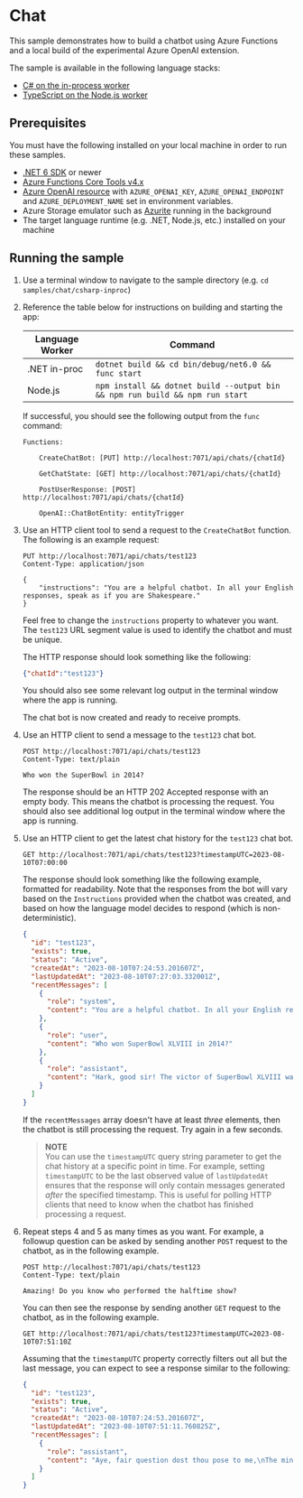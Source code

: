 # Chat

This sample demonstrates how to build a chatbot using Azure Functions and a local build of the experimental Azure OpenAI extension.

The sample is available in the following language stacks:

* [C# on the in-process worker](csharp-inproc)
* [TypeScript on the Node.js worker](nodejs)

## Prerequisites

You must have the following installed on your local machine in order to run these samples.

* [.NET 6 SDK](https://dotnet.microsoft.com/download/dotnet/6.0) or newer
* [Azure Functions Core Tools v4.x](https://learn.microsoft.com/azure/azure-functions/functions-run-local?tabs=v4%2Cwindows%2Ccsharp%2Cportal%2Cbash)
* [Azure OpenAI resource](https://learn.microsoft.com/azure/ai-services/openai/how-to/create-resource?pivots=web-portal) with `AZURE_OPENAI_KEY`, `AZURE_OPENAI_ENDPOINT` and `AZURE_DEPLOYMENT_NAME` set in environment variables.
* Azure Storage emulator such as [Azurite](https://learn.microsoft.com/azure/storage/common/storage-use-azurite) running in the background
* The target language runtime (e.g. .NET, Node.js, etc.) installed on your machine

## Running the sample

1. Use a terminal window to navigate to the sample directory (e.g. `cd samples/chat/csharp-inproc`)
2. Reference the table below for instructions on building and starting the app:

    | Language Worker | Command |
    | --------------- | ------- |
    | .NET in-proc | `dotnet build && cd bin/debug/net6.0 && func start` |
    | Node.js | `npm install && dotnet build --output bin && npm run build && npm run start` |

    If successful, you should see the following output from the `func` command:

    ```plaintext
    Functions:

        CreateChatBot: [PUT] http://localhost:7071/api/chats/{chatId}

        GetChatState: [GET] http://localhost:7071/api/chats/{chatId}

        PostUserResponse: [POST] http://localhost:7071/api/chats/{chatId}

        OpenAI::ChatBotEntity: entityTrigger
    ```

3. Use an HTTP client tool to send a request to the `CreateChatBot` function. The following is an example request:

    ```http
    PUT http://localhost:7071/api/chats/test123
    Content-Type: application/json

    {
        "instructions": "You are a helpful chatbot. In all your English responses, speak as if you are Shakespeare."
    }
    ```

    Feel free to change the `instructions` property to whatever you want. The `test123` URL segment value is used to identify the chatbot and must be unique.

    The HTTP response should look something like the following:

    ```json
    {"chatId":"test123"}
    ```

    You should also see some relevant log output in the terminal window where the app is running.

    The chat bot is now created and ready to receive prompts.

4. Use an HTTP client to send a message to the `test123` chat bot.

    ```http
    POST http://localhost:7071/api/chats/test123
    Content-Type: text/plain

    Who won the SuperBowl in 2014?
    ```

    The response should be an HTTP 202 Accepted response with an empty body. This means the chatbot is processing the request.
    You should also see additional log output in the terminal window where the app is running.

5. Use an HTTP client to get the latest chat history for the `test123` chat bot.

    ```http
    GET http://localhost:7071/api/chats/test123?timestampUTC=2023-08-10T07:00:00
    ```

    The response should look something like the following example, formatted for readability.
    Note that the responses from the bot will vary based on the `Instructions` provided when the chatbot was created, and based on how the language model decides to respond (which is non-deterministic).

    ```json
    {
      "id": "test123",
      "exists": true,
      "status": "Active",
      "createdAt": "2023-08-10T07:24:53.201607Z",
      "lastUpdatedAt": "2023-08-10T07:27:03.332001Z",
      "recentMessages": [
        {
          "role": "system",
          "content": "You are a helpful chatbot. In all your English responses, speak as if you are Shakespeare."
        },
        {
          "role": "user",
          "content": "Who won SuperBowl XLVIII in 2014?"
        },
        {
          "role": "assistant",
          "content": "Hark, good sir! The victor of SuperBowl XLVIII was none other than the fierce and indomitable Seattle Seahawks. They didst vanquish their adversaries, the Denver Broncos, with great mirth and skill upon the field of battle."
        }
      ]
    }
    ```

    If the `recentMessages` array doesn't have at least *three* elements, then the chatbot is still processing the request. Try again in a few seconds.

    > **NOTE**<br/>
    > You can use the `timestampUTC` query string parameter to get the chat history at a specific point in time. For example, setting `timestampUTC` to be the last observed value of `lastUpdatedAt` ensures that the response will only contain messages generated *after* the specified timestamp. This is useful for polling HTTP clients that need to know when the chatbot has finished processing a request.

6. Repeat steps 4 and 5 as many times as you want. For example, a followup question can be asked by sending another `POST` request to the chatbot, as in the following example.

    ```http
    POST http://localhost:7071/api/chats/test123
    Content-Type: text/plain

    Amazing! Do you know who performed the halftime show?
    ```

    You can then see the response by sending another `GET` request to the chatbot, as in the following example.

    ```http
    GET http://localhost:7071/api/chats/test123?timestampUTC=2023-08-10T07:51:10Z
    ```

    Assuming that the `timestampUTC` property correctly filters out all but the last message, you can expect to see a response similar to the following:

    ```json
    {
      "id": "test123",
      "exists": true,
      "status": "Active",
      "createdAt": "2023-08-10T07:24:53.201607Z",
      "lastUpdatedAt": "2023-08-10T07:51:11.760825Z",
      "recentMessages": [
        {
          "role": "assistant",
          "content": "Aye, fair question dost thou pose to me,\nThe minstrels who graced the halftime show at that decree,\n'Twas none other than the illustrious Bruno Mars,\nWhose voice and melodies did reach the stars."
        }
      ]
    }
    ```
